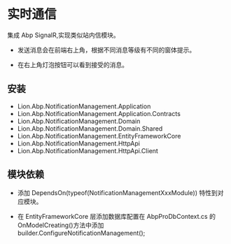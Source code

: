 # 实时通信

集成 Abp SignalR,实现类似站内信模块。

- 发送消息会在前端右上角，根据不同消息等级有不同的窗体提示。


- 在右上角灯泡按钮可以看到接受的消息。


## 安装

- Lion.Abp.NotificationManagement.Application
- Lion.Abp.NotificationManagement.Application.Contracts
- Lion.Abp.NotificationManagement.Domain
- Lion.Abp.NotificationManagement.Domain.Shared
- Lion.Abp.NotificationManagement.EntityFrameworkCore
- Lion.Abp.NotificationManagement.HttpApi
- Lion.Abp.NotificationManagement.HttpApi.Client

## 模块依赖

- 添加 DependsOn(typeof(NotificationManagementXxxModule)) 特性到对应模块。

- 在 EntityFrameworkCore 层添加数据库配置在 AbpProDbContext.cs 的 OnModelCreating()方法中添加 builder.ConfigureNotificationManagement();
<!-- 
## 实体

**Notification** 表结构：

| 字段名                    | 描述           | 类型                           |
| :------------------------ | :------------- | :----------------------------- |
| Id                        | Id             | Guid                           |
| Title                     | 消息标题       | string                         |
| Content                   | 消息内容       | string                         |
| MessageType               | 消息类型       | MessageType                    |
| MessageLevel              | 消息等级       | MessageLevel                   |
| SenderId                  | 创建人         | 发送人                         |
| NotificationSubscriptions | 消息订阅者集合 | List<NotificationSubscription> |
| IsDeleted                 | 是否删除       | bool                           |
| DeleterId                 | 删除人         | Guid?                          |
| DeletionTime              | 删除时间       | DateTime                       |
| LastModifierId            | 最后修改人     | Guid?                          |
| LastModificationTime      | 最后修改时间   | DateTime                       |
| CreatorId                 | 创建人         | Guid?                          |
| CreationTime              | 创建时间       | DateTime                       |

**NotificationSubscription** 表结构：

| 字段名               | 描述         | 类型      |
| :------------------- | :----------- | :-------- |
| Id                   | Id           | Guid      |
| ReceiveId            | 接收人       | Guid      |
| Read                 | 是否已读     | bool      |
| ReadTime             | 已读时间     | DateTime? |
| IsDeleted            | 是否删除     | bool      |
| DeleterId            | 删除人       | Guid?     |
| DeletionTime         | 删除时间     | DateTime  |
| LastModifierId       | 最后修改人   | Guid?     |
| LastModificationTime | 最后修改时间 | DateTime  |
| CreatorId            | 创建人       | Guid?     |
| CreationTime         | 创建时间     | DateTime  |

## 发送消息

- 注入 NotificationManager,NotificationAppService 即可发送不同级别，不同等级的消息。
- 发送给指定人

```csharp
/// <summary>
/// 发送警告文本消息
/// </summary>
/// <param name="title">标题</param>
/// <param name="content">消息内容</param>
/// <param name="receiveIds">接受人，发送给谁。</param>
await _notificationManager.SendCommonWarningMessageAsync(title,content,receiveIds);
```

- 发送给所有人

```csharp
/// <summary>
/// 发送警告文本消息
/// </summary>
/// <param name="title">标题</param>
/// <param name="content">消息内容</param>
await _notificationManager.SendBroadCastInformationMessageAsync(title,content);
```

## 依赖

- 如果服务分布式部署，需要使用 Redis(默认依赖),解决 SignalR 消息重复问题。

```csharp
private void ConfigurationSignalR(ServiceConfigurationContext context)
{
    var redisConnection = context.Services.GetConfiguration()["Redis:Configuration"];
    if (redisConnection.IsNullOrWhiteSpace())
    {
        throw new UserFriendlyException(message: "Redis连接字符串未配置.");
    }
    context.Services.AddSignalR()
    .AddStackExchangeRedis(redisConnection, options => { options.Configuration.ChannelPrefix = "Lion.AbpPro"; });
}
```

## Vue 客户端连接

- 在用户登陆成功之后，连接 SignalR,并且带自动重连机制。[源码](https://github.com/WangJunZzz/abp-vnext-pro/blob/main/vben28/src/hooks/web/useSignalR.ts)
- 示例如下:

```ts
const { startConnect } = useSignalR();
onMounted(() => {
  startConnect();
});
``` -->

